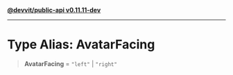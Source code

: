 [**@devvit/public-api v0.11.11-dev**](../../../../../../README.md)

---

# Type Alias: AvatarFacing

> **AvatarFacing** = `"left"` \| `"right"`
